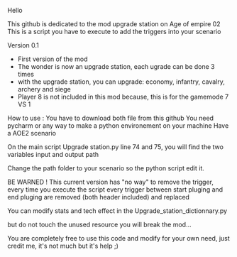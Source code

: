 Hello

This github is dedicated to the mod upgrade station on Age of empire 02
This is a script you have to execute to add the triggers into your scenario

Version 0.1

- First version of the mod
- The wonder is now an upgrade station, each ugrade can be done 3 times
- with the upgrade station, you can upgrade: economy, infantry, cavalry, archery and siege
- Player 8 is not included in this mod because, this is for the gamemode 7 VS 1

How to use :
You have to download both file from this github
You need pycharm or any way to make a python environement on your machine
Have a AOE2 scenario 

On the main script Upgrade station.py line 74 and 75, you will find the two variables input and output path

Change the path folder to your scenario so the python script edit it.

BE WARNED ! This current version has "no way" to remove the trigger, every time you execute the script every trigger between start pluging and end pluging are removed (both header included) and replaced

You can modify stats and tech effect in the Upgrade_station_dictionnary.py

but do not touch the unused resource you will break the mod...

You are completely free to use this code and modify for your own need, just credit me, it's not much but it's help ;)
